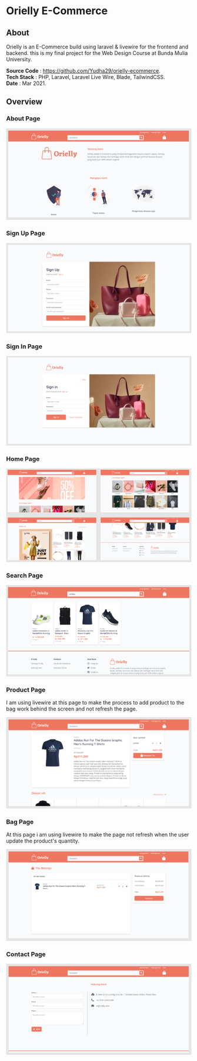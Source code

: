 # Orielly E-Commerce
## About
Orielly is an E-Commerce build using laravel & livewire for the frontend and backend. this is my final project for the Web Design Course at Bunda Mulia University.
   
**Source Code** : https://github.com/Yudha29/orielly-ecommerce.  
**Tech Stack** : PHP, Laravel, Laravel Live Wire, Blade, TailwindCSS.  
**Date** : Mar 2021.  

## Overview

### About Page

![Sign Up](https://raw.githubusercontent.com/Yudha29/project-publication/main/orielly-ecommerce/images/about.png)

### Sign Up Page

![Sign Up](https://raw.githubusercontent.com/Yudha29/project-publication/main/orielly-ecommerce/images/sign-up.png)

### Sign In Page

![Sign Up](https://raw.githubusercontent.com/Yudha29/project-publication/main/orielly-ecommerce/images/sign-in.png)

### Home Page

![Sign Up](https://raw.githubusercontent.com/Yudha29/project-publication/main/orielly-ecommerce/images/home.png)

### Search Page

![Sign Up](https://raw.githubusercontent.com/Yudha29/project-publication/main/orielly-ecommerce/images/search.png)

### Product Page

I am using livewire at this page to make the process to add product to the bag work behind the screen and not refresh the page.

![Sign Up](https://raw.githubusercontent.com/Yudha29/project-publication/main/orielly-ecommerce/images/product.png)

### Bag Page

At this page i am using livewire to make the page not refresh when the user update the product's quantity.

![Sign Up](https://raw.githubusercontent.com/Yudha29/project-publication/main/orielly-ecommerce/images/bag.png)

### Contact Page

![Sign Up](https://raw.githubusercontent.com/Yudha29/project-publication/main/orielly-ecommerce/images/contact.png)
